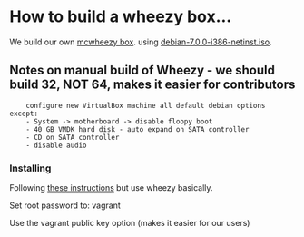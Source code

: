 # How to build a wheezy box...

We build our own [mcwheezy box](http://vmbox.metacpan.org/mcwheezy.box).
using [debian-7.0.0-i386-netinst.iso](http://cdimage.debian.org/debian-cd/7.0.0/i386/iso-cd/debian-7.0.0-i386-netinst.iso).

## Notes on manual build of Wheezy - we should build 32, NOT 64, makes it easier for contributors

		configure new VirtualBox machine all default debian options except:
		- System -> motherboard -> disable floopy boot
		- 40 GB VMDK hard disk - auto expand on SATA controller
		- CD on SATA controller
		- disable audio

### Installing

Following [these instructions](http://blog.codeboutique.com/post/creating-debian-squeeze-box-for-vagrant) but use wheezy basically.

Set root password to: vagrant

Use the vagrant public key option (makes it easier for our users)
